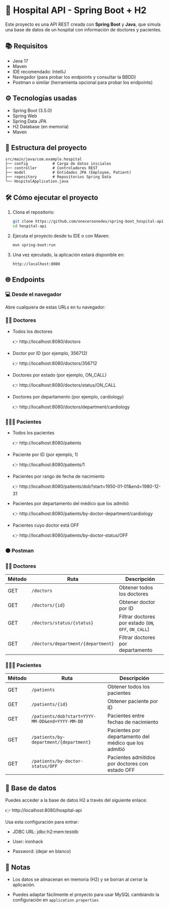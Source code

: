 # 🏥 Hospital API - Spring Boot + H2

Este proyecto es una API REST creada con **Spring Boot** y **Java**, que simula una base de datos de un hospital con información de doctores y pacientes.

## 📚 Requisitos

- Java 17
- Maven
- IDE recomendado: IntelliJ
- Navegador (para probar los endpoints y consultar la BBDD)
- Postman o similar (herramienta opcional para probar los endpoints)

## ⚙️ Tecnologías usadas

- Spring Boot (3.5.0)
- Spring Web
- Spring Data JPA
- H2 Database (en memoria)
- Maven

## 📁 Estructura del proyecto

    src/main/java/com.example.hospital
    ├── config           # Carga de datos iniciales
    ├── controller       # Controladores REST
    ├── model            # Entidades JPA (Employee, Patient)
    ├── repository       # Repositorios Spring Data
    └── HospitalApplication.java


## 🛠️ Cómo ejecutar el proyecto

1. Clona el repositorio:

   ```bash
   git clone https://github.com/oneceroonedev/spring-boot_hospital-api.git
   cd hospital-api
   ```
   
2. Ejecuta el proyecto desde tu IDE o con Maven:
    ```bash
    mvn spring-boot:run
    ```
   
3. Una vez ejecutado, la aplicación estará disponible en:

    ```bash
    http://localhost:8080
    ```

## 🌐 Endpoints

### 💻 Desde el navegador
Abre cualquiera de estas URLs en tu navegador:

### 👨‍⚕️ Doctores
- Todos los doctores

    👉 http://localhost:8080/doctors


- Doctor por ID (por ejemplo, 356712)

    👉 http://localhost:8080/doctors/356712


- Doctores por estado (por ejemplo, ON_CALL)

    👉 http://localhost:8080/doctors/status/ON_CALL


- Doctores por departamento (por ejemplo, cardiology)

    👉 http://localhost:8080/doctors/department/cardiology

### 🧑‍🤝‍🧑 Pacientes
- Todos los pacientes

    👉 http://localhost:8080/patients


- Paciente por ID (por ejemplo, 1)

    👉 http://localhost:8080/patients/1


- Pacientes por rango de fecha de nacimiento

    👉 http://localhost:8080/patients/dob?start=1950-01-01&end=1980-12-31


- Pacientes por departamento del médico que los admitió
    
    👉 http://localhost:8080/patients/by-doctor-department/cardiology


- Pacientes cuyo doctor está OFF

    👉 http://localhost:8080/patients/by-doctor-status/OFF

### 🟠 Postman

### 👨‍⚕️ Doctores

| Método | Ruta                               | Descripción                                          |
| ------ | ---------------------------------- | ---------------------------------------------------- |
| GET    | `/doctors`                         | Obtener todos los doctores                           |
| GET    | `/doctors/{id}`                    | Obtener doctor por ID                                |
| GET    | `/doctors/status/{status}`         | Filtrar doctores por estado (`ON`, `OFF`, `ON_CALL`) |
| GET    | `/doctors/department/{department}` | Filtrar doctores por departamento                    |

### 🧑‍🤝‍🧑 Pacientes
| Método | Ruta                                            | Descripción                                           |
| ------ | ----------------------------------------------- | ----------------------------------------------------- |
| GET    | `/patients`                                     | Obtener todos los pacientes                           |
| GET    | `/patients/{id}`                                | Obtener paciente por ID                               |
| GET    | `/patients/dob?start=YYYY-MM-DD&end=YYYY-MM-DD` | Pacientes entre fechas de nacimiento                  |
| GET    | `/patients/by-department/{department}`          | Pacientes por departamento del médico que los admitió |
| GET    | `/patients/by-doctor-status/OFF`                | Pacientes admitidos por doctores con estado OFF       |


## 💾 Base de datos
Puedes acceder a la base de datos H2 a través del siguiente enlace:
    
👉 http://localhost:8080/hospital-api

Usa esta configuración para entrar:

- JDBC URL: jdbc:h2:mem:testdb

- User: ironhack

- Password: (dejar en blanco)

## 📌 Notas
- Los datos se almacenan en memoria (H2) y se borran al cerrar la aplicación.

- Puedes adaptar fácilmente el proyecto para usar MySQL cambiando la configuración en ```application.properties```